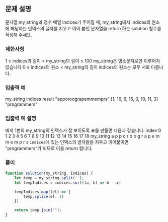 ## 문제 설명

문자열 my_string과 정수 배열 indices가 주어질 때, my_string에서 indices의 원소에 해당하는 인덱스의 글자를 지우고 이어 붙인 문자열을 return 하는 solution 함수를 작성해 주세요.

### 제한사항

1 ≤ indices의 길이 < my_string의 길이 ≤ 100
my_string은 영소문자로만 이루어져 있습니다
0 ≤ indices의 원소 < my_string의 길이
indices의 원소는 모두 서로 다릅니다.

### 입출력 예

my_string indices result
"apporoograpemmemprs" [1, 16, 6, 15, 0, 10, 11, 3] "programmers"

### 입출력 예 설명

예제 1번의 my_string의 인덱스가 잘 보이도록 표를 만들면 다음과 같습니다.
index 0 1 2 3 4 5 6 7 8 9 10 11 12 13 14 15 16 17 18
my_string a p p o r o o g r a p e m m e m p r s
`indices`에 있는 인덱스의 글자들을 지우고 이어붙이면 "programmers"가 되므로 이를 return 합니다.

### 풀이

```javaScript
function solution(my_string, indices) {
    let temp = my_string.split('');
    let tempIndices = indices.sort((a, b) => b - a)

    tempIndices.map((el) => {
        temp.splice(el, 1)
    })

    return temp.join("");
}
```
